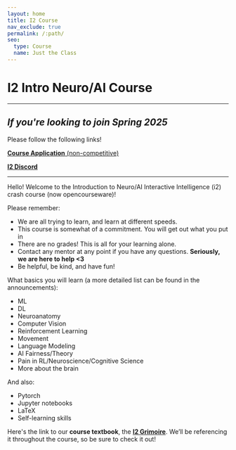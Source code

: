 ```yaml
---
layout: home
title: I2 Course
nav_exclude: true
permalink: /:path/
seo:
  type: Course
  name: Just the Class
---
```


# I2 Intro Neuro/AI Course

---

## *If you're looking to join Spring 2025*

Please follow the following links!

[**Course Application** (non-competitive)](https://forms.gle/B69zbKf1QrumfSbs9)

[**I2 Discord**](https://discord.com/invite/Ph8njzHedC)

---


Hello! Welcome to the Introduction to Neuro/AI Interactive Intelligence (i2) crash course (now opencourseware)!

Please remember:
- We are all trying to learn, and learn at different speeds.
- This course is somewhat of a commitment. You will get out what you put in
- There are no grades! This is all for your learning alone.
- Contact any mentor at any point if you have any questions. **Seriously, we are here to help <3**
- Be helpful, be kind, and have fun!



What basics you will learn (a more detailed list can be found in the announcements):
- ML
- DL
- Neuroanatomy
- Computer Vision
- Reinforcement Learning
- Movement
- Language Modeling
- AI Fairness/Theory
- Pain in RL/Neuroscience/Cognitive Science
- More about the brain

And also:
- Pytorch
- Jupyter notebooks
- LaTeX
- Self-learning skills


Here's the link to our **course textbook**, the [**I2 Grimoire**](https://github.com/interactive-intelligence/I2-grimoire/blob/PDF/I2%20Grimoire.pdf). We’ll be referencing it throughout the course, so be sure to check it out!
